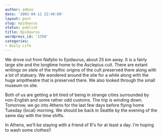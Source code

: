 ```yaml
---
author: admin
date: '2003-04-11 22:48:00'
layout: post
slug: epidaurus
status: publish
title: Epidaurus
wordpress_id: '1350'
categories:
- Daily Life
---
```

We drove out from Nafplio to Epidaurus, about 25 km away. It is a fairly large site and the longtime home to the Asclepius cult. There are extant writings on stele of the mythic origins of the cult preserved there along with a lot of statuary. We wandered around the site for a while along with the huge ampitheatre that is preserved there. We also looked through the small museum on site.

Both of us are getting a bit tired of being in strange cities surrounded by non-English and some rather odd customs. The trip is winding down. Tomorrow, we go into Athens for the last few days before flying home Tuesday (local) morning. We should be back in Seattle by the evening of the same day with the time shifts.

In Athens, we&apos;ll be staying with a friend of R&apos;s for at least a day. I&apos;m hoping to wash some clothes!!
